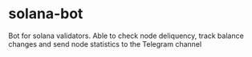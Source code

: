 # solana-bot

Bot for solana validators. Able to check node deliquency, track balance changes and send node statistics to the Telegram channel
